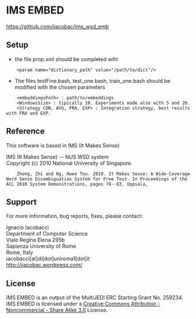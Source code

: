 # IMS EMBED

https://github.com/iiacobac/ims_wsd_emb

## Setup

* the file prop.xml should be completed wiht

```
	<param name="dictionary_path" value="/path/to/dict"/>
```

* The files testFine.bash, test_one.bash, train_one.bash should be modified with the chosen parameters
```
	<embeddingsPath> : path/to/embeddings
	<WindowsSize> : tipically 10. Experiments made also with 5 and 20.
	<Strategy CON, AVG, FRA, EXP> : Integration strategy, best results with FRA and EXP.
```

## Reference

This software is based in IMS (It Makes Sense) 

IMS (It Makes Sense) -- NUS WSD system  
Copyright (c) 2010 National University of Singapore.  

        Zhong, Zhi and Ng, Hwee Tou. 2010. It Makes Sense: A Wide-Coverage Word Sense Disambiguation System for Free Text. In Proceedings of the ACL 2010 System Demonstrations, pages 78--83, Uppsala,



## Support

For more information, bug reports, fixes, please contact:  

Ignacio Iacobacci  
Department of Computer Science  
Viale Regina Elena 295b  
Sapienza University of Rome  
Rome, Italy  
iacobacci[at]di[dot]uniroma1[dot]it  
http://iiacobac.wordpress.com/  

## License

IMS EMBED is an output of the MultiJEDI ERC Starting Grant No. 259234.  
IMS EMBED is licensed under a [Creative Commons Attribution - Noncommercial - Share Alike 3.0](http://creativecommons.org/licenses/by-nc-sa/3.0/) License.
